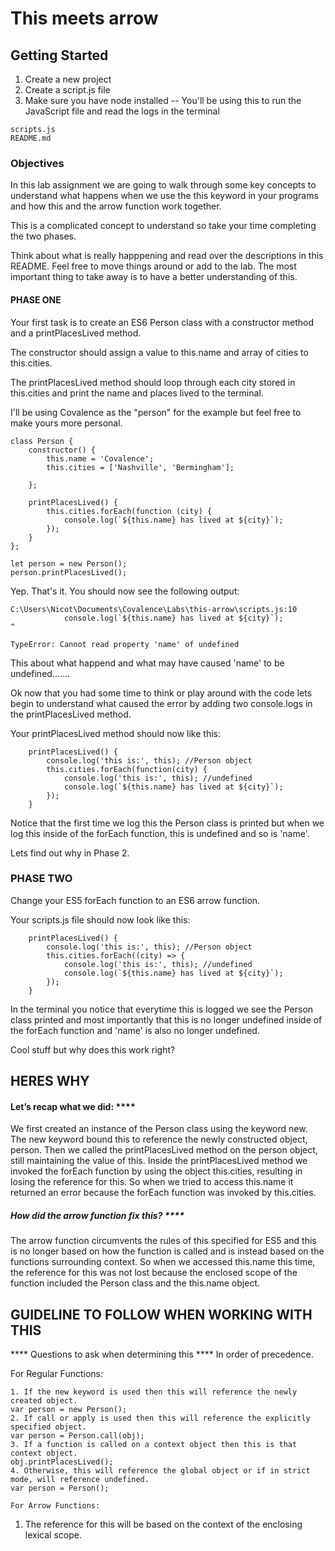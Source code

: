 # This meets arrow

## Getting Started

1. Create a new project
2. Create a script.js file
3. Make sure you have node installed -- You'll be using this to run the JavaScript file and read the logs in the terminal

```
scripts.js
README.md
```

### Objectives

In this lab assignment we are going to walk through some key concepts to understand what happens when we use the this keyword in your programs and how this and the arrow function work together. 

This is a complicated concept to understand so take your time completing the two phases. 

Think about what is really happpening and read over the descriptions in this README. Feel free to move things around or add to the lab. The most important thing to take away is to have a better understanding of this. 

#### PHASE ONE 

Your first task is to create an ES6 Person class with a constructor method and a printPlacesLived method. 

The constructor should assign a value to this.name and array of cities to this.cities. 

The printPlacesLived method should loop through each city stored in this.cities and print the name and places lived to the terminal. 

I'll be using Covalence as the "person" for the example but feel free to make yours more personal. 

```
class Person {
    constructor() {
        this.name = 'Covalence';
        this.cities = ['Nashville', 'Bermingham'];

    };

    printPlacesLived() {
        this.cities.forEach(function (city) {
            console.log(`${this.name} has lived at ${city}`);
        });
    }
};

let person = new Person();
person.printPlacesLived();
```

Yep. That's it. You should now see the following output:

```
C:\Users\Nicot\Documents\Covalence\Labs\this-arrow\scripts.js:10
            console.log(`${this.name} has lived at ${city}`);                                ^

TypeError: Cannot read property 'name' of undefined
```
This about what happend and what may have caused 'name' to be undefined....... 


Ok now that you had some time to think or play around with the code lets begin to understand what caused the error by adding two console.logs in the printPlacesLived method. 

Your printPlacesLived method should now like this:

``` 
    printPlacesLived() {
        console.log('this is:', this); //Person object
        this.cities.forEach(function(city) {
            console.log('this is:', this); //undefined  
            console.log(`${this.name} has lived at ${city}`);
        });
    }
```

Notice that the first time we log this the Person class is printed but when we log this inside of the forEach function, this is undefined and so is 'name'.

Lets find out why in Phase 2.

### PHASE TWO

Change your ES5 forEach function to an ES6 arrow function. 

Your scripts.js file should now look like this: 

```
    printPlacesLived() {
        console.log('this is:', this); //Person object
        this.cities.forEach((city) => {
            console.log('this is:', this); //undefined  
            console.log(`${this.name} has lived at ${city}`);
        });
    }
```
In the terminal you notice that everytime this is logged we see the Person class printed and most importantly that this is no longer undefined inside of the forEach function and 'name' is also no longer undefined. 

Cool stuff but why does this work right?

## HERES WHY

#### Let’s recap what we did: ****
We first created an instance of the Person class using the keyword new. 
The new keyword bound this to reference the newly constructed object, person. 
Then we called the printPlacesLived method on the person object, still maintaining the value of this. 
Inside the printPlacesLived method we invoked the forEach function by using the object this.cities, resulting in losing the reference for this. 
So when we tried to access this.name it returned an error because the forEach function was invoked by this.cities. 

##### How did the arrow function fix this? ****
The arrow function circumvents the rules of this specified for ES5 and this is no longer based on how the function is called and is instead based on the functions surrounding context. 
So when we accessed this.name this time, the reference for this was not lost because the enclosed scope of the function included the Person class and the this.name object. 

## GUIDELINE TO FOLLOW WHEN WORKING WITH THIS

**** Questions to ask when determining this **** 
In order of precedence. 

For Regular Functions:
```
1. If the new keyword is used then this will reference the newly created object.
var person = new Person();
2. If call or apply is used then this will reference the explicitly specified object.
var person = Person.call(obj);
3. If a function is called on a context object then this is that context object.
obj.printPlacesLived();
4. Otherwise, this will reference the global object or if in strict mode, will reference undefined.
var person = Person();
```

```
For Arrow Functions: 
```
1. The reference for this will be based on the context of the enclosing lexical scope.
```
